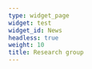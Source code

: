 ```yaml
---
type: widget_page
widget: test
widget_id: News
headless: true
weight: 10
title: Research group
---
```

